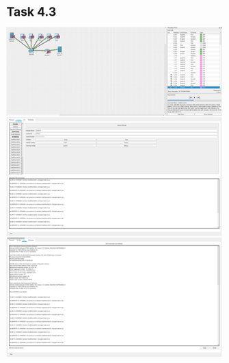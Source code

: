  # Task 4.3
 ![Image_](https://github.com/AlikMkrtchian/DevOps_online_Kharkiv_2020Q4-2021Q1/blob/master/module%204/task%204.3/DeepinScreenshot_select-area_20210110165010.png)
  ![Image_](https://github.com/AlikMkrtchian/DevOps_online_Kharkiv_2020Q4-2021Q1/blob/master/module%204/task%204.3/switch%20.png)
   ![Image_](https://github.com/AlikMkrtchian/DevOps_online_Kharkiv_2020Q4-2021Q1/blob/master/module%204/task%204.3/cli.png)
